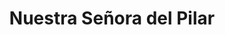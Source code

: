 ---
title: "Nuestra Señora del Pilar"
url: /majadahonda/nuestra-senora-del-pilar/
shop: centro comercial
---